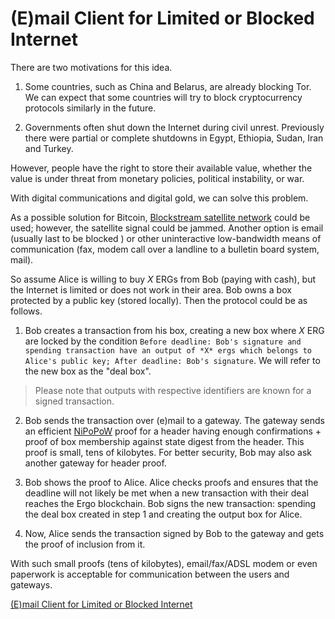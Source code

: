 # (E)mail Client for Limited or Blocked Internet


There are two motivations for this idea.

1. Some countries, such as China and Belarus, are already blocking Tor. We can expect that some countries will try to block cryptocurrency protocols similarly in the future. 

2. Governments often shut down the Internet during civil unrest. Previously there were partial or complete shutdowns in Egypt, Ethiopia, Sudan, Iran and Turkey. 

However, people have the right to store their available value, whether the value is under threat from monetary policies, political instability, or war. 

With digital communications and digital gold, we can solve this problem. 


As a possible solution for Bitcoin, [Blockstream satellite network](https://blockstream.com/satellite/) could be used; however, the satellite signal could be jammed. Another option is email (usually last to be blocked ) or other uninteractive low-bandwidth means of communication (fax, modem call over a landline to a bulletin board system, mail).

So assume Alice is willing to buy *X* ERGs from Bob (paying with cash), but the Internet is limited or does not work in their area. Bob owns a box protected by a public key (stored locally). Then the protocol could be as follows.

1. Bob creates a transaction from his box, creating a new box where *X* ERG are locked by the condition `Before deadline: Bob's signature and spending transaction have an output of *X* ergs which belongs to Alice's public key; After deadline: Bob's signature`. We will refer to the new box as the "deal box". 

> Please note that outputs with respective identifiers are known for a signed transaction.

2. Bob sends the transaction over (e)mail to a gateway. The gateway sends an efficient [NiPoPoW](https://nipopows.com/) proof for a header having enough confirmations + proof of box membership against state digest from the header. This proof is small, tens of kilobytes. For better security, Bob may also ask another gateway for header proof. 

3. Bob shows the proof to Alice. Alice checks proofs and ensures that the deadline will not likely be met when a new transaction with their deal reaches the Ergo blockchain. Bob signs the new transaction: spending the deal box created in step 1 and creating the output box for Alice.

4. Now, Alice sends the transaction signed by Bob to the gateway and gets the proof of inclusion from it. 

With such small proofs (tens of kilobytes), email/fax/ADSL modem or even paperwork is acceptable for communication between the users and gateways.

[(E)mail Client for Limited or Blocked Internet](https://www.ergoforum.org/t/e-mail-client-for-limited-or-blocked-internet/134)
